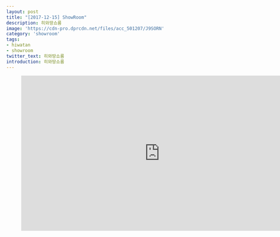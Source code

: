 ```yaml
---
layout: post
title: "[2017-12-15] ShowRoom"
description: 히와땅쇼룸
image: 'https://cdn-pro.dprcdn.net/files/acc_501207/J9SORN'
category: 'showroom'
tags:
- hiwatan
- showroom
twitter_text: 히와땅쇼룸
introduction: 히와땅쇼룸
---
```

<figure class="video_container">
<iframe width="740" height="416" src="https://serviceapi.nmv.naver.com/flash/convertIframeTag.nhn?vid=B9941BF2D09ECEED1D07198B8C5F07A0D6FB&outKey=V125073407060b79ecc5bd35fd79cb85320ec53ccb05f72e301d2d35fd79cb85320ec" frameborder="no" scrolling="no" webkitallowfullscreen mozallowfullscreen allowfullscreen></iframe>
</figure>
